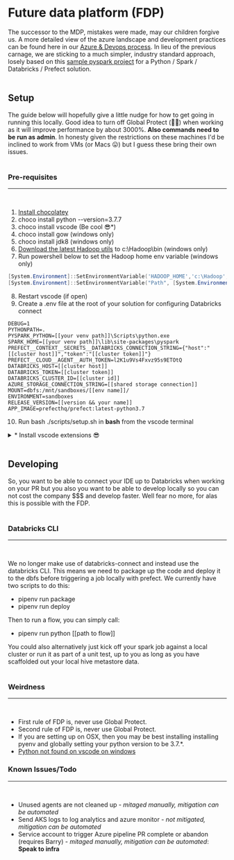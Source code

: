 # Future data platform (FDP)
The successor to the MDP, mistakes were made, may our children forgive us. A more detailed view of the azure landscape and development practices can be found here in our [Azure & Devops process](deployment/README.md). In lieu of the previous carnage, we are sticking to a much simpler, industry standard approach, losely based on this [sample pyspark project](https://github.com/AlexIoannides/pyspark-example-project) for a Python / Spark / Databricks / Prefect solution.
<br/>
<br/>

## Setup
The guide below will hopefully give a little nudge for how to get going in running this locally. Good idea to turn off Global Protect (💩💩) when working as it will improve performance by about 3000%. **Also commands need to be run as admin**. In honesty given the restrictions on these machines I'd be inclined to work from VMs (or Macs 😛) but I guess these bring their own issues.
<br/>
<br/>

### Pre-requisites
___
<br/>

1. [Install chocolatey](https://docs.chocolatey.org/en-us/choco/setup)
2. choco install python --version=3.7.7
3. choco install vscode (Be cool 😎*)
4. choco install gow (windows only)
5. choco install jdk8 (windows only)
6. [Download the latest Hadoop utils](https://github.com/kontext-tech/winutils) to c:\Hadoop\bin (windows only)
7. Run powershell below to set the Hadoop home env variable (windows only)
```powershell
[System.Environment]::SetEnvironmentVariable('HADOOP_HOME','c:\Hadoop',[System.EnvironmentVariableTarget]::Machine)
[System.Environment]::SetEnvironmentVariable("Path", [System.Environment]::GetEnvironmentVariable("Path", [EnvironmentVariableTarget]::Machine) + ";%HADOOP_HOME%\bin",[EnvironmentVariableTarget]::Machine)
```
8. Restart vscode (if open)
9. Create a .env file at the root of your solution for configuring Databricks connect
```
DEBUG=1
PYTHONPATH=.
PYSPARK_PYTHON=[[your venv path]]\Scripts\python.exe
SPARK_HOME=[[your venv path]]\lib\site-packages\pyspark
PREFECT__CONTEXT__SECRETS__DATABRICKS_CONNECTION_STRING={"host":"[[cluster host]]","token":"[[cluster token]]"}
PREFECT__CLOUD__AGENT__AUTH_TOKEN=l2K1u9Vs4Fxvz95s9ETOtQ
DATABRICKS_HOST=[[cluster host]]
DATABRICKS_TOKEN=[[cluster token]]
DATABRICKS_CLUSTER_ID=[[cluster id]]
AZURE_STORAGE_CONNECTION_STRING=[[shared storage connection]]
MOUNT=dbfs:/mnt/sandboxes/[[env name]]/
ENVIRONMENT=sandboxes
RELEASE_VERSION=[[version && your name]]
APP_IMAGE=prefecthq/prefect:latest-python3.7
```
10. Run bash ./scripts/setup.sh in **bash** from the vscode terminal

<details>
<summary>* Install vscode extensions 😎</summary>

___
```
basarat.god
esbenp.prettier-vscode
hashicorp.terraform
hbenl.vscode-test-explorer
hediet.vscode-drawio
hediet.vscode-drawio-insiders-build     
humao.rest-client
KevinRose.vsc-python-indent
littlefoxteam.vscode-python-test-adapter
ms-azure-devops.azure-pipelines
ms-azuretools.vscode-apimanagement      
ms-azuretools.vscode-azurefunctions     
ms-azuretools.vscode-azureresourcegroups
ms-azuretools.vscode-azureterraform    
ms-python.python
ms-python.vscode-pylance
ms-toolsai.jupyter
ms-vscode.azure-account
ms-vscode.powershell
njpwerner.autodocstring
oderwat.indent-rainbow
redhat.vscode-commons
redhat.vscode-yaml
shd101wyy.markdown-preview-enhanced
streetsidesoftware.code-spell-checker
TabNine.tabnine-vscode
ukoloff.win-ca
yzhang.markdown-all-in-one
```
</details>
<br/>

##  Developing
So, you want to be able to connect your IDE up to Databricks when working on your PR but you also you want to be able to develop locally so you can not cost the company $$$ and develop faster. Well fear no more, for alas this is possible with the FDP. 
<br/>
<br/>

### Databricks CLI
___
<br />

We no longer make use of databricks-connect and instead use the databricks CLI. This means we need to package up the code and deploy it to the dbfs before triggering a job locally with prefect. We currently have two scripts to do this:

* pipenv run package
* pipenv run deploy

Then to run a flow, you can simply call:

* pipenv run python [[path to flow]]

You could also alternatively just kick off your spark job against a local cluster or run it as part of a unit test, up to you as long as you have scaffolded out your local hive metastore data.
<br/>
<br/>

### Weirdness
___
<br />

* First rule of FDP is, never use Global Protect.
* Second rule of FDP is, never use Global Protect.
* If you are setting up on OSX, then you may be best installing installing pyenv and globally setting your python version to be 3.7.*. 
* [Python not found on vscode on windows](https://www.reddit.com/r/vscode/comments/duxqtq/python_was_not_found_but_can_be_installed_from/)

### Known Issues/Todo
___
<br />

* Unused agents are not cleaned up - _mitaged manually, mitigation can be automated_
* Send AKS logs to log analytics and azure monitor - _not mitigated, mitigation can be automated_
* Service account to trigger Azure pipeline PR complete or abandon (requires Barry) - _mitaged manually, mitigation can be automated_: **Speak to infra**
